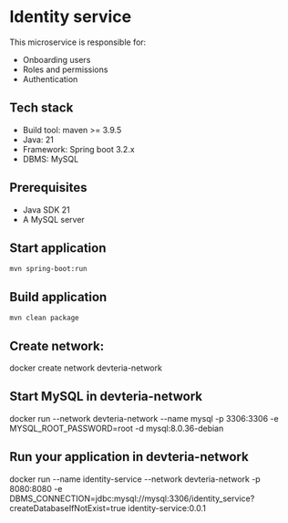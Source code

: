 # Identity service
This microservice is responsible for:
* Onboarding users
* Roles and permissions
* Authentication

## Tech stack
* Build tool: maven >= 3.9.5
* Java: 21
* Framework: Spring boot 3.2.x
* DBMS: MySQL

## Prerequisites
* Java SDK 21
* A MySQL server

## Start application
`mvn spring-boot:run`

## Build application
`mvn clean package`

## Create network:
docker create network devteria-network

## Start MySQL in devteria-network
docker run --network devteria-network --name mysql -p 3306:3306 -e MYSQL_ROOT_PASSWORD=root -d mysql:8.0.36-debian

## Run your application in devteria-network
docker run --name identity-service --network devteria-network -p 8080:8080 -e DBMS_CONNECTION=jdbc:mysql://mysql:3306/identity_service?createDatabaseIfNotExist=true identity-service:0.0.1